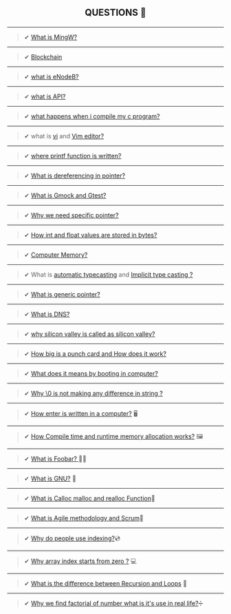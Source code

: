 
## <p align="center"> <b> QUESTIONS 🤔 </b> </p> 
--------------------------------------------------------


> ✔  [What is MingW?](https://en.wikipedia.org/wiki/MinGW)

-----------------------------------------------------------------------------------------------
 > ✔ [Blockchain](https://en.wikipedia.org/wiki/Blockchain.com)

-----------------------------------------------------------------------------------------------
 > ✔ [what is eNodeB? ](https://en.wikipedia.org/wiki/ENodeB)

-----------------------------------------------------------------------------------------------
 > ✔ [what is API?](https://en.wikipedia.org/wiki/API)

-----------------------------------------------------------------------------------------------
 > ✔ [what happens when i compile my c program?](https://www.geeksforgeeks.org/compiling-a-c-program-behind-the-scenes/)

--------------------------------------------------------------------------------------------------------------
 > ✔ what is [vi](https://en.wikipedia.org/wiki/Vi) and [Vim editor?](https://en.wikipedia.org/wiki/Vim_(text_editor))

----------------------------------------------------------------------------------------------------------
 > ✔ [where printf function is written?](https://www.techonthenet.com/c_language/standard_library_functions/stdio_h/printf.php)

----------------------------------------------------------------------------------------------------------------------

 > ✔ [What is dereferencing in pointer?](https://en.wikipedia.org/wiki/Dereference_operator)
-----------------------------------------------------------------------------------------------

 > ✔ [What is Gmock and Gtest?](https://github.com/google/googletest/blob/master/googlemock/README.md)

--------------------------------------------------------------------------------------------------

 > ✔ [Why we need specific pointer?](https://stackoverflow.com/questions/162941/why-use-pointers)

-----------------------------------------------------------------------------------------------------

  > ✔ [How int and float values are stored in bytes?](https://www.log2base2.com/storage/how-float-values-are-stored-in-memory.html)

--------------------------------------------------------------------------------------------------------------------------------

 > ✔ [Computer Memory?](http://statmath.wu.ac.at/courses/data-analysis/itdtHTML/node55.html)

---------------------------------------------------------------------------------------------------
  > ✔ What is [automatic typecasting](https://www.geeksforgeeks.org/type-conversion-c/) and [Implicit type casting ?](https://www.guru99.com/c-type-casting.html)

-----------------------------------------------------------------------------------------------------------------------------------------------------------------
  > ✔ [ What is generic pointer?](http://www.faqs.org/docs/learnc/x658.html)

---------------------------------------------------------------------------------
 > ✔ [What is DNS?](https://www.cloudflare.com/en-in/learning/dns/what-is-dns/)

---------------------------------------------------------------------------------------------------------------------------------------------------------------
  > ✔ [why silicon valley is called as silicon valley?](https://www.pellcenter.org/why-is-silicon-valley-called-silicon-valley/)

---------------------------------------------------------------------------------------------------------------------------------------------------------------
 > ✔ [How big is a punch card and How does it work?](https://www.computerhope.com/jargon/p/punccard.htm)
 
---------------------------------------------------------------------------------------------------------------------------------------------------------------
  > ✔ [What does it means by booting in computer?](https://en.wikipedia.org/wiki/Booting)

---------------------------------------------------------------------------------------------------------------------------------------------------------------
 > ✔ [Why \0 is not making any difference in string ?](https://en.wikipedia.org/wiki/Null-terminated_string)

----------------------------------------------------------------------------------------------------------------------------
  > ✔ [How enter is written in a computer?](https://en.wikipedia.org/wiki/Enter_key) 🖥

---------------------------------------------------------------------------------------------------------------------------------------

  > ✔ [How Compile time and runtime memory allocation works?](https://codeforwin.org/2018/05/compile-time-and-runtime-memory-allocation.html) 🖼
-------------------------------------------------------------------------------------------------------------------------------------

  > ✔ [What is Foobar? ](https://www.freecodecamp.org/news/the-foobar-challenge-googles-hidden-test-for-developers-ed8027c1184/) 🐱‍👤

-----------------------------------------------------------------------------------------------------------------------------------------
  > ✔ [What is GNU?](https://www.gnu.org/home.en.html) 📴

-----------------------------------------------------------------------------------------
  > ✔ [What is Calloc malloc and realloc Function](https://www.geeksforgeeks.org/dynamic-memory-allocation-in-c-using-malloc-calloc-free-and-realloc/)🔗

-----------------------------------------------------------------------------------------------------------------------------------
 > ✔ [What is Agile methodology and Scrum](https://www.cprime.com/resources/what-is-agile-what-is-scrum/)🤔

-------------------------------------------------------------------------------------------------------------------------------
> ✔ [Why do people use indexing?](https://mbe.modelica.university/behavior/arrays/indexing/)💿

-----------------------------------------------------------------------------------------------------------------------------
> ✔ [Why array index starts from zero ?](https://www.geeksforgeeks.org/why-array-index-starts-from-zero/) 💻
-----------------------------------------------------------------------------------------------------------

> ✔ [What is the difference between Recursion and Loops](https://www.javatpoint.com/recursion-vs-iteration) 🐌

-----------------------------------------------------------------------------------------------------------

> ✔ [Why we find factorial of number what is it's use in real life?](https://math.answers.com/Q/What_can_factorials_be_used_for_in_real_life)➗
